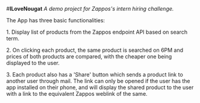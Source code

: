 #<b>ILoveNougat</b>
<i>A demo project for Zappos's intern hiring challenge.</i>

<p>The App has three basic functionalities:</p>
<p>1. Display list of products from the Zappos endpoint API based on search term.</p>
<p>2. On clicking each product, the same product is searched on 6PM and prices of both products are compared,
  with the cheaper one being displayed to the user.</p>
<p>3. Each product also has a 'Share' button which sends a product link to another user through mail.
  The link can only be opened if the user has the app installed on their phone, and will display the shared product to the user
  with a link to the equivalent Zappos weblink of the same.</p>
